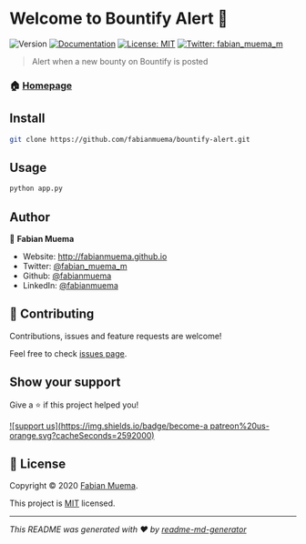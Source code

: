 # Welcome to Bountify Alert 👋
![Version](https://img.shields.io/badge/version-1.0.0-blue.svg?cacheSeconds=2592000)
[![Documentation](https://img.shields.io/badge/documentation-yes-brightgreen.svg)](https://github.com/fabianmuema/bountify-alert/tree/master)
[![License: MIT](https://img.shields.io/badge/License-MIT-yellow.svg)](https://github.com/fabianmuema/bountify-alert/blob/master/LICENSE)
[![Twitter: fabian\_muema\_m](https://img.shields.io/twitter/follow/fabian\_muema\_m.svg?style=social)](https://twitter.com/fabian\_muema\_m)

> Alert when a new bounty on Bountify is posted

### 🏠 [Homepage](https://github.com/fabianmuema/bountify-alert/tree/master)

## Install

```sh
git clone https://github.com/fabianmuema/bountify-alert.git
```

## Usage

```sh
python app.py
```

## Author

👤 **Fabian Muema**

* Website: http://fabianmuema.github.io
* Twitter: [@fabian\_muema\_m](https://twitter.com/fabian\_muema\_m)
* Github: [@fabianmuema](https://github.com/fabianmuema)
* LinkedIn: [@fabianmuema](https://linkedin.com/in/fabianmuema)

## 🤝 Contributing

Contributions, issues and feature requests are welcome!

Feel free to check [issues page](https://github.com/fabianmuema/bountify-alert/issues). 

## Show your support

Give a ⭐️ if this project helped you!

[![support us](https://img.shields.io/badge/become-a patreon%20us-orange.svg?cacheSeconds=2592000)](https://www.patreon.com/fabianmuema)


## 📝 License

Copyright © 2020 [Fabian Muema](https://github.com/fabianmuema).

This project is [MIT](https://github.com/fabianmuema/bountify-alert/blob/master/LICENSE) licensed.

***
_This README was generated with ❤️ by [readme-md-generator](https://github.com/kefranabg/readme-md-generator)_